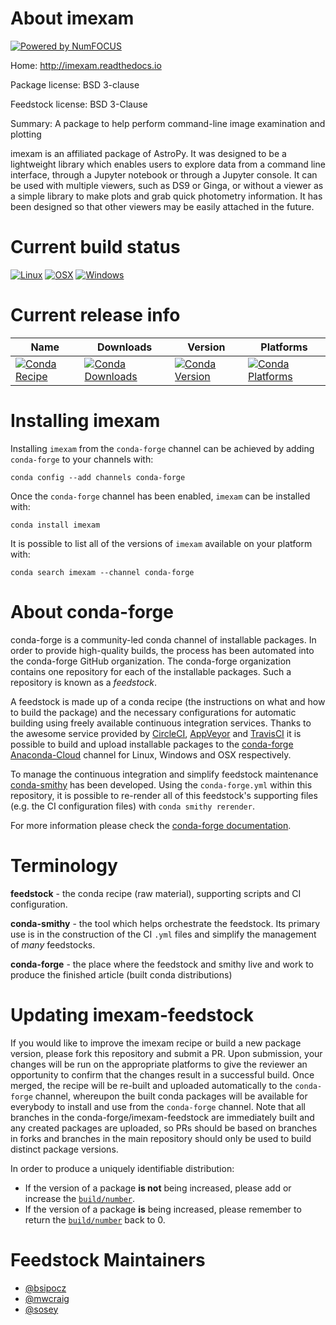 About imexam
============

[![Powered by NumFOCUS](https://img.shields.io/badge/powered%20by-NumFOCUS-orange.svg?style=flat&colorA=E1523D&colorB=007D8A)](http://numfocus.org)

Home: http://imexam.readthedocs.io

Package license: BSD 3-clause

Feedstock license: BSD 3-Clause

Summary: A package to help perform command-line image examination and plotting

imexam is an affiliated package of AstroPy. It was designed to be a
lightweight library which enables users to explore data from a command
line interface, through a Jupyter notebook or through a Jupyter console.
It can be used with multiple viewers, such as DS9 or Ginga, or without a
viewer as a simple library to make plots and grab quick photometry
information. It has been designed so that other viewers may be easily
attached in the future.


Current build status
====================

[![Linux](https://img.shields.io/circleci/project/github/conda-forge/imexam-feedstock/master.svg?label=Linux)](https://circleci.com/gh/conda-forge/imexam-feedstock)
[![OSX](https://img.shields.io/travis/conda-forge/imexam-feedstock/master.svg?label=macOS)](https://travis-ci.org/conda-forge/imexam-feedstock)
[![Windows](https://img.shields.io/appveyor/ci/conda-forge/imexam-feedstock/master.svg?label=Windows)](https://ci.appveyor.com/project/conda-forge/imexam-feedstock/branch/master)

Current release info
====================

| Name | Downloads | Version | Platforms |
| --- | --- | --- | --- |
| [![Conda Recipe](https://img.shields.io/badge/recipe-imexam-green.svg)](https://anaconda.org/conda-forge/imexam) | [![Conda Downloads](https://img.shields.io/conda/dn/conda-forge/imexam.svg)](https://anaconda.org/conda-forge/imexam) | [![Conda Version](https://img.shields.io/conda/vn/conda-forge/imexam.svg)](https://anaconda.org/conda-forge/imexam) | [![Conda Platforms](https://img.shields.io/conda/pn/conda-forge/imexam.svg)](https://anaconda.org/conda-forge/imexam) |

Installing imexam
=================

Installing `imexam` from the `conda-forge` channel can be achieved by adding `conda-forge` to your channels with:

```
conda config --add channels conda-forge
```

Once the `conda-forge` channel has been enabled, `imexam` can be installed with:

```
conda install imexam
```

It is possible to list all of the versions of `imexam` available on your platform with:

```
conda search imexam --channel conda-forge
```


About conda-forge
=================

conda-forge is a community-led conda channel of installable packages.
In order to provide high-quality builds, the process has been automated into the
conda-forge GitHub organization. The conda-forge organization contains one repository
for each of the installable packages. Such a repository is known as a *feedstock*.

A feedstock is made up of a conda recipe (the instructions on what and how to build
the package) and the necessary configurations for automatic building using freely
available continuous integration services. Thanks to the awesome service provided by
[CircleCI](https://circleci.com/), [AppVeyor](https://www.appveyor.com/)
and [TravisCI](https://travis-ci.org/) it is possible to build and upload installable
packages to the [conda-forge](https://anaconda.org/conda-forge)
[Anaconda-Cloud](https://anaconda.org/) channel for Linux, Windows and OSX respectively.

To manage the continuous integration and simplify feedstock maintenance
[conda-smithy](https://github.com/conda-forge/conda-smithy) has been developed.
Using the ``conda-forge.yml`` within this repository, it is possible to re-render all of
this feedstock's supporting files (e.g. the CI configuration files) with ``conda smithy rerender``.

For more information please check the [conda-forge documentation](https://conda-forge.org/docs/).

Terminology
===========

**feedstock** - the conda recipe (raw material), supporting scripts and CI configuration.

**conda-smithy** - the tool which helps orchestrate the feedstock.
                   Its primary use is in the construction of the CI ``.yml`` files
                   and simplify the management of *many* feedstocks.

**conda-forge** - the place where the feedstock and smithy live and work to
                  produce the finished article (built conda distributions)


Updating imexam-feedstock
=========================

If you would like to improve the imexam recipe or build a new
package version, please fork this repository and submit a PR. Upon submission,
your changes will be run on the appropriate platforms to give the reviewer an
opportunity to confirm that the changes result in a successful build. Once
merged, the recipe will be re-built and uploaded automatically to the
`conda-forge` channel, whereupon the built conda packages will be available for
everybody to install and use from the `conda-forge` channel.
Note that all branches in the conda-forge/imexam-feedstock are
immediately built and any created packages are uploaded, so PRs should be based
on branches in forks and branches in the main repository should only be used to
build distinct package versions.

In order to produce a uniquely identifiable distribution:
 * If the version of a package **is not** being increased, please add or increase
   the [``build/number``](https://conda.io/docs/user-guide/tasks/build-packages/define-metadata.html#build-number-and-string).
 * If the version of a package **is** being increased, please remember to return
   the [``build/number``](https://conda.io/docs/user-guide/tasks/build-packages/define-metadata.html#build-number-and-string)
   back to 0.

Feedstock Maintainers
=====================

* [@bsipocz](https://github.com/bsipocz/)
* [@mwcraig](https://github.com/mwcraig/)
* [@sosey](https://github.com/sosey/)

